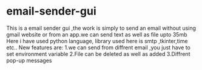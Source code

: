 # email-sender-gui
This is a email sender gui ,the work is simply to send an email without using gmail website or from an app.we can send text as well as file upto 35mb
Here i have used python language, library used here is smtp ,tkinter,time etc.. 
New features are:
1.we can send from diffrent email ,you just have to set environment variable
2.File can be deleted as well as added 
3.Diffrent pop-up messages
